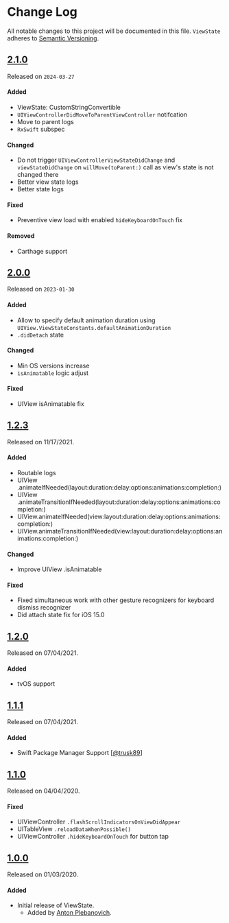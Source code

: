 # Change Log
All notable changes to this project will be documented in this file.
`ViewState` adheres to [Semantic Versioning](http://semver.org/).

## [2.1.0](https://github.com/APUtils/ViewState/releases/tag/2.1.0)
Released on `2024-03-27`

#### Added
- ViewState: CustomStringConvertible
- `UIViewControllerDidMoveToParentViewController` notifcation
- Move to parent logs
- `RxSwift` subspec

#### Changed
- Do not trigger `UIViewControllerViewStateDidChange` and `viewStateDidChange` on `willMove(toParent:)` call as view's state is not changed there
- Better view state logs
- Better state logs

#### Fixed
- Preventive view load with enabled `hideKeyboardOnTouch` fix

#### Removed
- Carthage support


## [2.0.0](https://github.com/APUtils/ViewState/releases/tag/2.0.0)
Released on `2023-01-30`

#### Added
- Allow to specify default animation duration using `UIView.ViewStateConstants.defaultAnimationDuration`
- `.didDetach` state

#### Changed
- Min OS versions increase
- `isAnimatable` logic adjust

#### Fixed
- UIView isAnimatable fix


## [1.2.3](https://github.com/APUtils/ViewState/releases/tag/1.2.3)
Released on 11/17/2021.

#### Added
- Routable logs
- UIView .animateIfNeeded(layout:duration:delay:options:animations:completion:)
- UIView .animateTransitionIfNeeded(layout:duration:delay:options:animations:completion:)
- UIView.animateIfNeeded(view:layout:duration:delay:options:animations:completion:)
- UIView.animateTransitionIfNeeded(view:layout:duration:delay:options:animations:completion:)

#### Changed
- Improve UIView .isAnimatable

#### Fixed
- Fixed simultaneous work with other gesture recognizers for keyboard dismiss recognizer
- Did attach state fix for iOS 15.0


## [1.2.0](https://github.com/APUtils/ViewState/releases/tag/1.2.0)
Released on 07/04/2021.

#### Added
- tvOS support


## [1.1.1](https://github.com/APUtils/ViewState/releases/tag/1.1.1)
Released on 07/04/2021.

#### Added
- Swift Package Manager Support [[@trusk89](https://github.com/trusk89)]


## [1.1.0](https://github.com/APUtils/ViewState/releases/tag/1.1.0)
Released on 04/04/2020.

#### Fixed
- UIViewController `.flashScrollIndicatorsOnViewDidAppear`
- UITableView `.reloadDataWhenPossible()`
- UIViewController `.hideKeyboardOnTouch` for button tap


## [1.0.0](https://github.com/APUtils/ViewState/releases/tag/1.0.0)
Released on 01/03/2020.

#### Added
- Initial release of ViewState.
  - Added by [Anton Plebanovich](https://github.com/anton-plebanovich).
